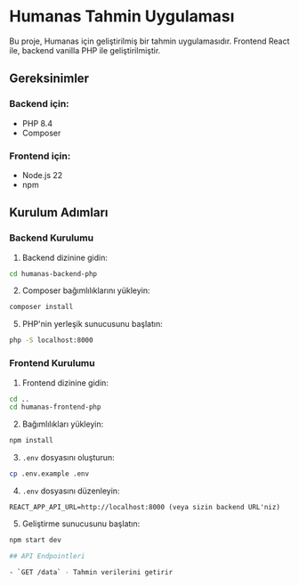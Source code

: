 # Humanas Tahmin Uygulaması

Bu proje, Humanas için geliştirilmiş bir tahmin uygulamasıdır. Frontend React ile, backend vanilla PHP ile geliştirilmiştir.

## Gereksinimler

### Backend için:
- PHP 8.4
- Composer

### Frontend için:
- Node.js 22
- npm

## Kurulum Adımları

### Backend Kurulumu

1. Backend dizinine gidin:
```bash
cd humanas-backend-php
```

2. Composer bağımlılıklarını yükleyin:
```bash
composer install
```

5. PHP'nin yerleşik sunucusunu başlatın:
```bash
php -S localhost:8000
```

### Frontend Kurulumu

1. Frontend dizinine gidin:
```bash
cd ..
cd humanas-frontend-php
```

2. Bağımlılıkları yükleyin:
```bash
npm install
```

3. `.env` dosyasını oluşturun:
```bash
cp .env.example .env
```

4. `.env` dosyasını düzenleyin:
```
REACT_APP_API_URL=http://localhost:8000 (veya sizin backend URL'niz)
```

5. Geliştirme sunucusunu başlatın:
```bash
npm start dev

## API Endpointleri

- `GET /data` - Tahmin verilerini getirir
